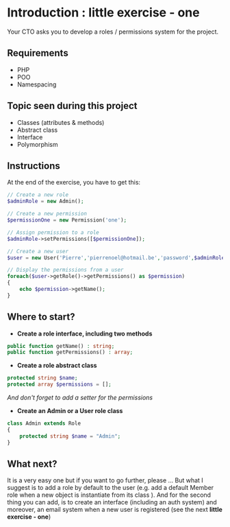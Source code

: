 # Introduction : little exercise - one

Your CTO asks you to develop a roles / permissions system for the project. 

## Requirements
- PHP
- POO
- Namespacing

## Topic seen during this project 
- Classes (attributes & methods)
- Abstract class
- Interface 
- Polymorphism


## Instructions
At the end of the exercise, you have to get this: 

```php
// Create a new role
$adminRole = new Admin();

// Create a new permission
$permissionOne = new Permission('one');

// Assign permission to a role
$adminRole->setPermissions([$permissionOne]);

// Create a new user
$user = new User('Pierre','pierrenoel@hotmail.be','password',$adminRole);

// Display the permissions from a user 
foreach($user->getRole()->getPermissions() as $permission)
{
    echo $permission->getName();
}
```

## Where to start?

- **Create a role interface, including two methods**

```php
public function getName() : string;
public function getPermissions() : array;
```

- **Create a role abstract class** 

```php 
protected string $name;
protected array $permissions = [];
```

*And don't forget to add a setter for the permissions*

- **Create an Admin or a User role class**

```php
class Admin extends Role
{
    protected string $name = "Admin";
}
```

## What next?
It is a very easy one but if you want to go further, please ... But what I suggest is to 
add a role by default to the user (e.g. add a default Member role when a new object is
instantiate from its class ). And for the second thing you can add, is to create an 
interface (including an auth system) and moreover, an email system when a new user
is registered (see the next **little exercise - one**)